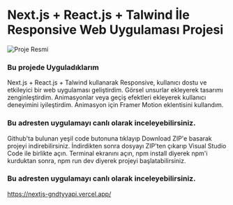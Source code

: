 # Next.js + React.js + Talwind İle Responsive Web Uygulaması Projesi

![Proje Resmi](https://r.resimlink.com/Bd_angIY.jpg)

### Bu projede Uyguladıklarım
Next.js + React.js + Talwind kullanarak Responsive, kullanıcı dostu ve etkileyici bir web uygulaması geliştirdim.
Görsel unsurlar ekleyerek tasarımı zenginleştirdim.
Animasyonlar veya geçiş efektleri ekleyerek kullanıcı deneyimini iyileştirdim.
Animasyon için Framer Motion eklentisini kullandım.


### Bu adresten uygulamayı canlı olarak inceleyebilirsiniz.
Github'ta bulunan yeşil code butonuna tıklayıp Download ZIP'e basarak projeyi indirebilirsiniz.
İndirdikten sonra dosyayı ZIP'ten çıkarıp Visual Studio Code ile birlikte açın.
Terminal ekranını açın, npm install diyerek npm'i kurduktan sonra, npm run dev diyerek projeyi başlatabilirsiniz.

### Bu adresten uygulamayı canlı olarak inceleyebilirsiniz.
https://nextjs-gndtyyapi.vercel.app/

